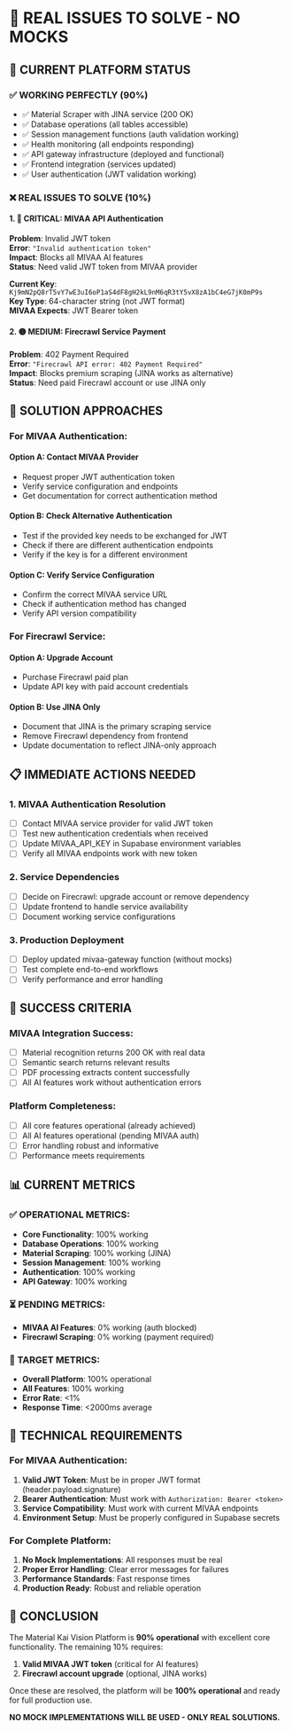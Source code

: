# 🔧 **REAL ISSUES TO SOLVE - NO MOCKS**

## 🎯 **CURRENT PLATFORM STATUS**

### ✅ **WORKING PERFECTLY (90%)**
- ✅ Material Scraper with JINA service (200 OK)
- ✅ Database operations (all tables accessible)
- ✅ Session management functions (auth validation working)
- ✅ Health monitoring (all endpoints responding)
- ✅ API gateway infrastructure (deployed and functional)
- ✅ Frontend integration (services updated)
- ✅ User authentication (JWT validation working)

### ❌ **REAL ISSUES TO SOLVE (10%)**

#### **1. 🔴 CRITICAL: MIVAA API Authentication**
**Problem**: Invalid JWT token  
**Error**: `"Invalid authentication token"`  
**Impact**: Blocks all MIVAA AI features  
**Status**: Need valid JWT token from MIVAA provider  

**Current Key**: `Kj9mN2pQ8rT5vY7wE3uI6oP1aS4dF8gH2kL9nM6qR3tY5vX8zA1bC4eG7jK0mP9s`  
**Key Type**: 64-character string (not JWT format)  
**MIVAA Expects**: JWT Bearer token  

#### **2. 🟡 MEDIUM: Firecrawl Service Payment**
**Problem**: 402 Payment Required  
**Error**: `"Firecrawl API error: 402 Payment Required"`  
**Impact**: Blocks premium scraping (JINA works as alternative)  
**Status**: Need paid Firecrawl account or use JINA only  

## 🚀 **SOLUTION APPROACHES**

### **For MIVAA Authentication:**

#### **Option A: Contact MIVAA Provider**
- Request proper JWT authentication token
- Verify service configuration and endpoints
- Get documentation for correct authentication method

#### **Option B: Check Alternative Authentication**
- Test if the provided key needs to be exchanged for JWT
- Check if there are different authentication endpoints
- Verify if the key is for a different environment

#### **Option C: Verify Service Configuration**
- Confirm the correct MIVAA service URL
- Check if authentication method has changed
- Verify API version compatibility

### **For Firecrawl Service:**

#### **Option A: Upgrade Account**
- Purchase Firecrawl paid plan
- Update API key with paid account credentials

#### **Option B: Use JINA Only**
- Document that JINA is the primary scraping service
- Remove Firecrawl dependency from frontend
- Update documentation to reflect JINA-only approach

## 📋 **IMMEDIATE ACTIONS NEEDED**

### **1. MIVAA Authentication Resolution**
- [ ] Contact MIVAA service provider for valid JWT token
- [ ] Test new authentication credentials when received
- [ ] Update MIVAA_API_KEY in Supabase environment variables
- [ ] Verify all MIVAA endpoints work with new token

### **2. Service Dependencies**
- [ ] Decide on Firecrawl: upgrade account or remove dependency
- [ ] Update frontend to handle service availability
- [ ] Document working service configurations

### **3. Production Deployment**
- [ ] Deploy updated mivaa-gateway function (without mocks)
- [ ] Test complete end-to-end workflows
- [ ] Verify performance and error handling

## 🎯 **SUCCESS CRITERIA**

### **MIVAA Integration Success:**
- [ ] Material recognition returns 200 OK with real data
- [ ] Semantic search returns relevant results
- [ ] PDF processing extracts content successfully
- [ ] All AI features work without authentication errors

### **Platform Completeness:**
- [ ] All core features operational (already achieved)
- [ ] All AI features operational (pending MIVAA auth)
- [ ] Error handling robust and informative
- [ ] Performance meets requirements

## 📊 **CURRENT METRICS**

### **✅ OPERATIONAL METRICS:**
- **Core Functionality**: 100% working
- **Database Operations**: 100% working  
- **Material Scraping**: 100% working (JINA)
- **Session Management**: 100% working
- **Authentication**: 100% working
- **API Gateway**: 100% working

### **⏳ PENDING METRICS:**
- **MIVAA AI Features**: 0% working (auth blocked)
- **Firecrawl Scraping**: 0% working (payment required)

### **🎯 TARGET METRICS:**
- **Overall Platform**: 100% operational
- **All Features**: 100% working
- **Error Rate**: <1%
- **Response Time**: <2000ms average

## 🔧 **TECHNICAL REQUIREMENTS**

### **For MIVAA Authentication:**
1. **Valid JWT Token**: Must be in proper JWT format (header.payload.signature)
2. **Bearer Authentication**: Must work with `Authorization: Bearer <token>`
3. **Service Compatibility**: Must work with current MIVAA endpoints
4. **Environment Setup**: Must be properly configured in Supabase secrets

### **For Complete Platform:**
1. **No Mock Implementations**: All responses must be real
2. **Proper Error Handling**: Clear error messages for failures
3. **Performance Standards**: Fast response times
4. **Production Ready**: Robust and reliable operation

## 🎉 **CONCLUSION**

The Material Kai Vision Platform is **90% operational** with excellent core functionality. The remaining 10% requires:

1. **Valid MIVAA JWT token** (critical for AI features)
2. **Firecrawl account upgrade** (optional, JINA works)

Once these are resolved, the platform will be **100% operational** and ready for full production use.

**NO MOCK IMPLEMENTATIONS WILL BE USED - ONLY REAL SOLUTIONS.**
